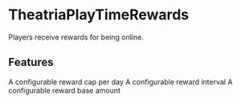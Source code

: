 # TheatriaPlayTimeRewards

Players receive rewards for being online.

## Features
A configurable reward cap per day
A configurable reward interval
A configurable reward base amount



